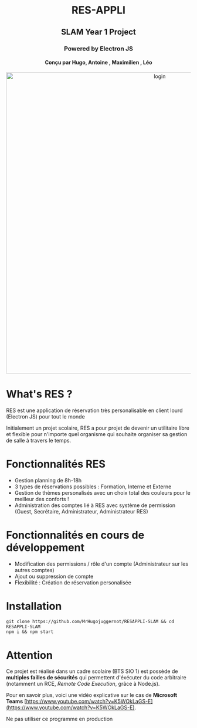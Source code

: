 <div align="center">
  <h1>RES-APPLI</h1>
  <h2>SLAM Year 1 Project</h2>
  <h3>Powered by Electron JS</h3>
  <h4>Conçu par Hugo, Antoine , Maximilien , Léo</h4>

<img width="822"  alt="login" src="https://github.com/MrHugojuggernot/RESAPPLI-SLAM/assets/39633298/68d675f6-1588-4e81-88c9-7786f4fb6b10">
</div>

# What's RES ? 

RES est une application de réservation très personalisable en client lourd (Electron JS) pour tout le monde

Initialement un projet scolaire, RES a pour projet de devenir un utilitaire libre et flexible pour n'importe quel organisme qui souhaite organiser sa gestion
de salle à travers le temps.

# Fonctionnalités RES

- Gestion planning de 8h-18h
- 3 types de réservations possibles : Formation, Interne et Externe
- Gestion de thèmes personalisés avec un choix total des couleurs pour le meilleur des conforts !
- Administration des comptes lié à RES avec système de permission (Guest, Secrétaire, Administrateur, Administrateur RES)

# Fonctionnalités en cours de développement

- Modification des permissions / rôle d'un compte (Administrateur sur les autres comptes)
- Ajout ou suppression de compte
- Flexibilité : Création de réservation personalisée

# Installation

``git clone https://github.com/MrHugojuggernot/RESAPPLI-SLAM && cd RESAPPLI-SLAM``
<br>
``npm i && npm start``

# Attention

Ce projet est réalisé dans un cadre scolaire (BTS SIO 1) est possède de **multiples failles de sécurités** qui permettent d'éxécuter du code arbitraire (notamment un RCE, *Remote Code Execution*, grâce à Node.js).

Pour en savoir plus, voici une vidéo explicative sur le cas de **Microsoft Teams** [https://www.youtube.com/watch?v=K5WOkLaGS-E](https://www.youtube.com/watch?v=K5WOkLaGS-E).

Ne pas utiliser ce programme en production
